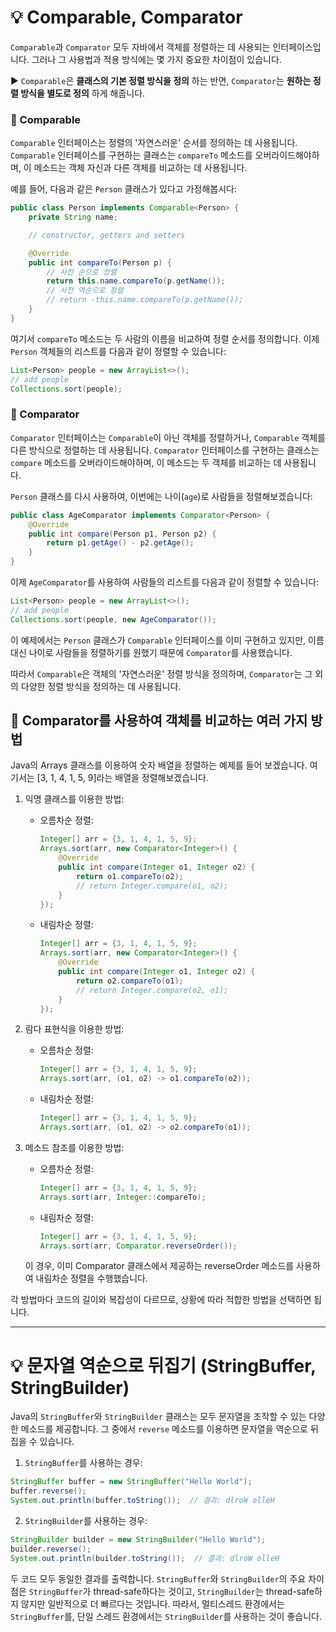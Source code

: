 # 💡 Comparable, Comparator
`Comparable`과 `Comparator` 모두 자바에서 객체를 정렬하는 데 사용되는 인터페이스입니다. 그러나 그 사용법과 적용 방식에는 몇 가지 중요한 차이점이 있습니다.

▶️ `Comparable`은 __클래스의 기본 정렬 방식을 정의__ 하는 반면, `Comparator`는 __원하는 정렬 방식을 별도로 정의__ 하게 해줍니다.
### 📌 Comparable
`Comparable` 인터페이스는 정렬의 '자연스러운' 순서를 정의하는 데 사용됩니다. `Comparable` 인터페이스를 구현하는 클래스는 `compareTo` 메소드를 오버라이드해야하며, 이 메소드는 객체 자신과 다른 객체를 비교하는 데 사용됩니다.

예를 들어, 다음과 같은 `Person` 클래스가 있다고 가정해봅시다:

```java
public class Person implements Comparable<Person> {
    private String name;

    // constructor, getters and setters

    @Override
    public int compareTo(Person p) {
        // 사전 순으로 정렬
        return this.name.compareTo(p.getName());
        // 사전 역순으로 정렬
        // return -this.name.compareTo(p.getName());
    }
}
```

여기서 `compareTo` 메소드는 두 사람의 이름을 비교하여 정렬 순서를 정의합니다. 이제 `Person` 객체들의 리스트를 다음과 같이 정렬할 수 있습니다:

```java
List<Person> people = new ArrayList<>();
// add people
Collections.sort(people);
```

### 📌 Comparator
`Comparator` 인터페이스는 `Comparable`이 아닌 객체를 정렬하거나, `Comparable` 객체를 다른 방식으로 정렬하는 데 사용됩니다. `Comparator` 인터페이스를 구현하는 클래스는 `compare` 메소드를 오버라이드해야하며, 이 메소드는 두 객체를 비교하는 데 사용됩니다.

`Person` 클래스를 다시 사용하여, 이번에는 나이(`age`)로 사람들을 정렬해보겠습니다:

```java
public class AgeComparator implements Comparator<Person> {
    @Override
    public int compare(Person p1, Person p2) {
        return p1.getAge() - p2.getAge();
    }
}
```

이제 `AgeComparator`를 사용하여 사람들의 리스트를 다음과 같이 정렬할 수 있습니다:

```java
List<Person> people = new ArrayList<>();
// add people
Collections.sort(people, new AgeComparator());
```

이 예제에서는 `Person` 클래스가 `Comparable` 인터페이스를 이미 구현하고 있지만, 이름 대신 나이로 사람들을 정렬하기를 원했기 때문에 `Comparator`를 사용했습니다.

따라서 `Comparable`은 객체의 '자연스러운' 정렬 방식을 정의하며, `Comparator`는 그 외의 다양한 정렬 방식을 정의하는 데 사용됩니다.

## 📍 Comparator를 사용하여 객체를 비교하는 여러 가지 방법
Java의 Arrays 클래스를 이용하여 숫자 배열을 정렬하는 예제를 들어 보겠습니다. 여기서는 [3, 1, 4, 1, 5, 9]라는 배열을 정렬해보겠습니다.

1. 익명 클래스를 이용한 방법:

   - 오름차순 정렬:

     ```java
     Integer[] arr = {3, 1, 4, 1, 5, 9};
     Arrays.sort(arr, new Comparator<Integer>() {
         @Override
         public int compare(Integer o1, Integer o2) {
             return o1.compareTo(o2);
             // return Integer.compare(o1, o2);
         }
     });
     ```

   - 내림차순 정렬:

     ```java
     Integer[] arr = {3, 1, 4, 1, 5, 9};
     Arrays.sort(arr, new Comparator<Integer>() {
         @Override
         public int compare(Integer o1, Integer o2) {
             return o2.compareTo(o1);
             // return Integer.compare(o2, o1);
         }
     });
     ```

2. 람다 표현식을 이용한 방법:

   - 오름차순 정렬:

     ```java
     Integer[] arr = {3, 1, 4, 1, 5, 9};
     Arrays.sort(arr, (o1, o2) -> o1.compareTo(o2));
     ```

   - 내림차순 정렬:

     ```java
     Integer[] arr = {3, 1, 4, 1, 5, 9};
     Arrays.sort(arr, (o1, o2) -> o2.compareTo(o1));
     ```

3. 메소드 참조를 이용한 방법:

   - 오름차순 정렬:

     ```java
     Integer[] arr = {3, 1, 4, 1, 5, 9};
     Arrays.sort(arr, Integer::compareTo);
     ```

   - 내림차순 정렬:

     ```java
     Integer[] arr = {3, 1, 4, 1, 5, 9};
     Arrays.sort(arr, Comparator.reverseOrder());
     ```

   이 경우, 이미 Comparator 클래스에서 제공하는 reverseOrder 메소드를 사용하여 내림차순 정렬을 수행했습니다.

각 방법마다 코드의 길이와 복잡성이 다르므로, 상황에 따라 적합한 방법을 선택하면 됩니다.

---

# 💡 문자열 역순으로 뒤집기 (StringBuffer, StringBuilder)
Java의 `StringBuffer`와 `StringBuilder` 클래스는 모두 문자열을 조작할 수 있는 다양한 메소드를 제공합니다. 그 중에서 `reverse` 메소드를 이용하면 문자열을 역순으로 뒤집을 수 있습니다.

1. `StringBuffer`를 사용하는 경우:

```java
StringBuffer buffer = new StringBuffer("Hello World");
buffer.reverse();
System.out.println(buffer.toString());  // 결과: dlroW olleH
```

2. `StringBuilder`를 사용하는 경우:

```java
StringBuilder builder = new StringBuilder("Hello World");
builder.reverse();
System.out.println(builder.toString());  // 결과: dlroW olleH
```

두 코드 모두 동일한 결과를 출력합니다. `StringBuffer`와 `StringBuilder`의 주요 차이점은 `StringBuffer`가 thread-safe하다는 것이고, `StringBuilder`는 thread-safe하지 않지만 일반적으로 더 빠르다는 것입니다. 따라서, 멀티스레드 환경에서는 `StringBuffer`를, 단일 스레드 환경에서는 `StringBuilder`를 사용하는 것이 좋습니다.
